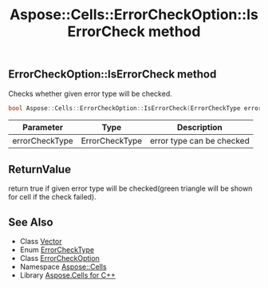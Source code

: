 ﻿---
title: Aspose::Cells::ErrorCheckOption::IsErrorCheck method
linktitle: IsErrorCheck
second_title: Aspose.Cells for C++ API Reference
description: 'Aspose::Cells::ErrorCheckOption::IsErrorCheck method. Checks whether given error type will be checked in C++.'
type: docs
weight: 600
url: /cpp/aspose.cells/errorcheckoption/iserrorcheck/
---
## ErrorCheckOption::IsErrorCheck method


Checks whether given error type will be checked.

```cpp
bool Aspose::Cells::ErrorCheckOption::IsErrorCheck(ErrorCheckType errorCheckType)
```


| Parameter | Type | Description |
| --- | --- | --- |
| errorCheckType | ErrorCheckType | error type can be checked |

## ReturnValue

return true if given error type will be checked(green triangle will be shown for cell if the check failed).

## See Also

* Class [Vector](../../vector/)
* Enum [ErrorCheckType](../../errorchecktype/)
* Class [ErrorCheckOption](../)
* Namespace [Aspose::Cells](../../)
* Library [Aspose.Cells for C++](../../../)
